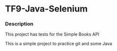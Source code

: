 # TF9-Java-Selenium

### Description

This project has tests for the Simple Books API

This is a simple project to practice git and some Java
